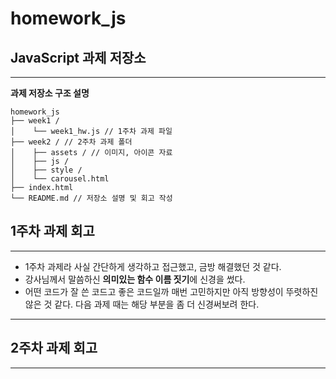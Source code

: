 # homework_js

## JavaScript 과제 저장소
---

  **과제 저장소 구조 설명**
```
homework_js
├── week1 /
│    └── week1_hw.js // 1주차 과제 파일
├── week2 / // 2주차 과제 폴더
│    ├── assets / // 이미지, 아이콘 자료
│    ├── js / 
│    ├── style /
│    └── carousel.html
├── index.html
└── README.md // 저장소 설명 및 회고 작성
```

## 1주차 과제 회고
---
- 1주차 과제라 사실 간단하게 생각하고 접근했고, 금방 해결했던 것 같다.
- 강사님께서 말씀하신 **의미있는 함수 이름 짓기**에 신경을 썼다.
- 어떤 코드가 잘 쓴 코드고 좋은 코드일까 매번 고민하지만 아직 방향성이 뚜렷하진 않은 것 같다. 다음 과제 때는 해당 부분을 좀 더 신경써보려 한다.

---

## 2주차 과제 회고
---
